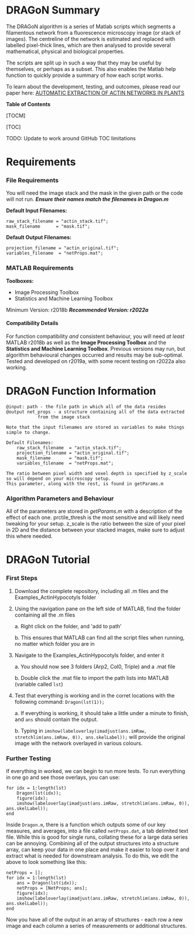 # DRAGoN Summary
The DRAGoN algorithm is a series of Matlab scripts which segments a filamentous network from a fluorescence microscopy image (or stack of images). The centreline of the network is estimated and replaced with labelled pixel-thick lines, which are then analysed to provide several mathematical, physical and biological properties.

The scripts are split up in such a way that they may be useful by themselves, or perhaps as a subset. This also enables the Matlab help function to quickly provide a summary of how each script works.

To learn about the development, testing, and outcomes, please read our paper here: [AUTOMATIC EXTRACTION OF ACTIN NETWORKS IN PLANTS](https://doi.org/10.1101/2023.01.18.524528 "preprint link")



**Table of Contents**

[TOCM]

[TOC]

TODO: Update to work around GitHub TOC limitations

# Requirements
### File Requirements
You will need the image stack and the mask in the given path or the code will not run. ***Ensure their names match the filenames in Dragon.m***

**Default Input Filenames:**
```
raw_stack_filename = "actin_stack.tif";
mask_filename      = "mask.tif";
```

**Default Output Filenames:**
```
projection_filename = "actin_original.tif";
variables_filename  = "netProps.mat";
```


### MATLAB Requirements
**Toolboxes:**
  + Image Processing Toolbox
  + Statistics and Machine Learning Toolbox

Minimum Version: r2018b
***Recommended Version: r2022a***

#### Compatibility Details
For function compatibility *and* consistent behaviour, you will need *at least* MATLAB r2018b as well as the **Image Processing Toolbox** and the **Statistics and Machine Learning Toolbox**. Previous versions may run, but algorithm behavioural changes occurred and results may be sub-optimal. Tested and developed on r2019a, with some recent testing on r2022a also working.

# DRAGoN Function Information
```
@input: path - the file path in which all of the data resides
@output net_props - a structure containing all of the data extracted
		    from the image stack

Note that the input filenames are stored as variables to make things simple to change. 

Default Filenames:
    raw_stack_filename  = "actin_stack.tif";
    projection_filename = "actin_original.tif";
    mask_filename       = "mask.tif";
    variables_filename  = "netProps.mat";

The ratio between pixel width and voxel depth is specified by z_scale so will depend on your microscopy setup.
This parameter, along with the rest, is found in getParams.m
```

### Algorithm Parameters and Behaviour
All of the parameters are stored in *getParams.m* with a description of the effect of each one. prctile_thresh is the most sensitive and will likely need tweaking for your setup. z_scale is the ratio between the size of your pixel in 2D and the distance between your stacked images, make sure to adjust this where needed.


# DRAGoN Tutorial
### First Steps
1. Download the complete repository, including all .m files and the Examples_ActinHypocotyls folder
2. Using the navigation pane on the left side of MATLAB, find the folder containing all the .m files
 
	a. Right click on the folder, and 'add to path'
	
	b. This ensures that MATLAB can find all the script files when running, no matter which folder you are in
	
3. Navigate to the Examples_ActinHypocotyls folder, and enter it

	a. You should now see 3 folders (Arp2, Col0, Triple) and a .mat file
	
	b. Double click the .mat file to import the path lists into MATLAB (variable called `lst`)

4. Test that everything is working and in the corret locations with the following command: `Dragon(lst(1));`

	a. If everything is working, it should take a little under a minute to finish, and `ans` should contain the output.
	
	b. Typing in `imshow(labeloverlay(imadjust(ans.imRaw, stretchlim(ans.imRaw, 0)), ans.skelLabel));` will provide the original image with the network overlayed in various colours.



### Further Testing
If everything in <First Steps> worked, we can begin to run more tests. To run everything in one go and see those overlays, you can use:
```
for idx = 1:length(lst)
	Dragon(lst(idx));
	figure(idx);
	imshow(labeloverlay(imadjust(ans.imRaw, stretchlim(ans.imRaw, 0)), ans.skelLabel));
end
```

Inside `Dragon.m`, there is a function which outputs some of our key measures, and averages, into a file called `netProps.dat`, a tab delimited text file. While this is good for single runs, collating these for a large data series can be annoying. Combining all of the output structures into a structure array, can keep your data in one place and make it easier to loop over it and extract what is needed for downstream analysis. To do this, we edit the above to look something like this:
```
netProps = [];
for idx = 1:length(lst)
	ans = Dragon(lst(idx));
	netProps = [NetProps; ans];
	figure(idx);
	imshow(labeloverlay(imadjust(ans.imRaw, stretchlim(ans.imRaw, 0)), ans.skelLabel));
end
```
Now you have all of the output in an array of structures - each row a new image and each column a series of measurements or additional structures.

